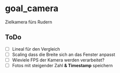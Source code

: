 
# goal_camera

Zielkamera fürs Rudern

## ToDo

- [ ]  Lineal für den Vergleich
- [ ]  Scaling dass die Breite sich an das Fenster anpasst
- [ ]  Wieviele FPS der Kamera werden verarbeitet?
- [ ]  Fotos mit steigender Zahl __& Timestamp__ speichern
